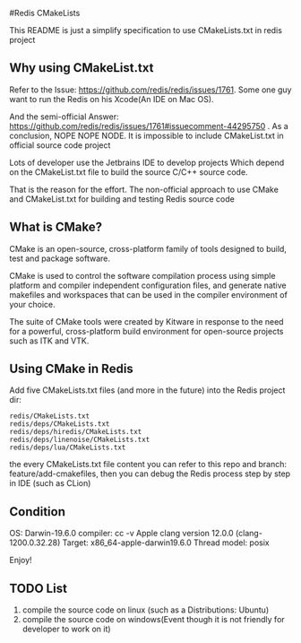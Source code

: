 #Redis CMakeLists

This README is just a simplify specification to use CMakeLists.txt in redis project

Why using CMakeList.txt
--------------
Refer to the Issue: https://github.com/redis/redis/issues/1761. Some one guy want to run the Redis on his 
Xcode(An IDE on Mac OS).

And the semi-official Answer: https://github.com/redis/redis/issues/1761#issuecomment-44295750 .
As a conclusion, NOPE NOPE NODE. It is impossible to include CMakeList.txt in official source code project

Lots of developer use the Jetbrains IDE to develop projects Which depend on the CMakeList.txt file 
to build the source C/C++ source code.

That is the reason for the effort. The non-official approach to use CMake and CMakeList.txt for building and testing Redis source code

What is CMake?
--------------

CMake is an open-source, cross-platform family of tools designed to build, test and package software. 

CMake is used to control the software compilation process using simple platform and compiler independent configuration files, 
and generate native makefiles and workspaces that can be used in the compiler environment of your choice. 

The suite of CMake tools were created by Kitware in response to the need for a powerful, cross-platform build environment for open-source projects such as ITK and VTK.

Using CMake in Redis
--------------

Add five CMakeLists.txt files (and more in the future) into the Redis project dir:

    redis/CMakeLists.txt
    redis/deps/CMakeLists.txt
    redis/deps/hiredis/CMakeLists.txt
    redis/deps/linenoise/CMakeLists.txt
    redis/deps/lua/CMakeLists.txt

the every CMakeLists.txt file content you can refer to this repo and branch: feature/add-cmakefiles,
then you can debug the Redis process step by step in IDE (such as CLion)


Condition
--------------
OS:
  Darwin-19.6.0
compiler:
  cc -v
  Apple clang version 12.0.0 (clang-1200.0.32.28)
  Target: x86_64-apple-darwin19.6.0
  Thread model: posix  

Enjoy!

TODO List
--------------
1. compile the source code on linux (such as a Distributions: Ubuntu)
2. compile the source code on windows(Event though it is not friendly for developer to work on it)
